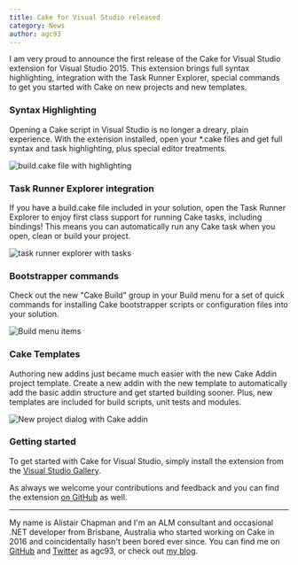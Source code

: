 ```yaml
---
title: Cake for Visual Studio released
category: News
author: agc93
---
```


I am very proud to announce the first release of the Cake for Visual Studio extension for Visual Studio 2015. This extension brings full syntax highlighting, integration with the Task Runner Explorer, special commands to get you started with Cake on new projects and new templates.

<!--excerpt-->

### Syntax Highlighting

Opening a Cake script in Visual Studio is no longer a dreary, plain experience. With the extension installed, open your *.cake files and get full syntax and task highlighting, plus special editor treatments.

![build.cake file with highlighting](https://raw.githubusercontent.com/cake-build/website/master/src/Cake.Web/App_Data/images/cake-for-vs/syntax-highlighting.png)

### Task Runner Explorer integration

If you have a build.cake file included in your solution, open the Task Runner Explorer to enjoy first class support for running Cake tasks, including bindings! This means you can automatically run any Cake task when you open, clean or build your project.

![task runner explorer with tasks](https://raw.githubusercontent.com/cake-build/website/master/src/Cake.Web/App_Data/images/cake-for-vs/trx.png)

### Bootstrapper commands

Check out the new "Cake Build" group in your Build menu for a set of quick commands for installing Cake bootstrapper scripts or configuration files into your solution. 

![Build menu items](https://raw.githubusercontent.com/cake-build/website/master/src/Cake.Web/App_Data/images/cake-for-vs/commands.png)

### Cake Templates

Authoring new addins just became much easier with the new Cake Addin project template. Create a new addin with the new template to automatically add the basic addin structure and get started building sooner. Plus, new templates are included for build scripts, unit tests and modules.

![New project dialog with Cake addin](https://raw.githubusercontent.com/cake-build/website/master/src/Cake.Web/App_Data/images/cake-for-vs/templates.png)

### Getting started

To get started with Cake for Visual Studio, simply install the extension from the [Visual Studio Gallery](https://visualstudiogallery.msdn.microsoft.com/).

As always we welcome your contributions and feedback and you can find the extension [on GitHub](https://github.com/cake-build/cake-vs) as well.

---

My name is Alistair Chapman and I'm an ALM consultant and occasional .NET developer from Brisbane, Australia who started working on Cake in 2016 and coincidentally hasn't been bored ever since. You can find me on [GitHub](https://github.com/agc93) and [Twitter](https://twitter.com/agc93) as agc93, or check out [my blog](http://blog.agchapman.com).